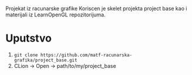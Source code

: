 Projekat iz racunarske grafike
Koriscen je skelet projekta project base kao i materijali iz LearnOpenGL repozitorijuma.


# Uputstvo
1. `git clone https://github.com/matf-racunarska-grafika/project_base.git`
2. CLion -> Open -> path/to/my/project_base
